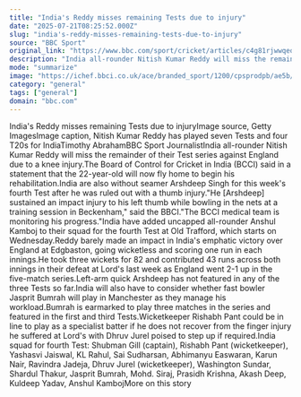 ```yaml
---
title: "India's Reddy misses remaining Tests due to injury"
date: "2025-07-21T08:25:52.000Z"
slug: "india's-reddy-misses-remaining-tests-due-to-injury"
source: "BBC Sport"
original_link: "https://www.bbc.com/sport/cricket/articles/c4g81rjwwqeo"
description: "India all-rounder Nitish Kumar Reddy will miss the remainder of their Test series against England due to a knee injury."
mode: "summarize"
image: "https://ichef.bbci.co.uk/ace/branded_sport/1200/cpsprodpb/ae5b/live/ea66adc0-6606-11f0-a91e-6325aab01240.jpg"
category: "general"
tags: ["general"]
domain: "bbc.com"
---
```

<p>India's Reddy misses remaining Tests due to injuryImage source, Getty ImagesImage caption, Nitish Kumar Reddy has played seven Tests and four T20s for IndiaTimothy AbrahamBBC Sport JournalistIndia all-rounder Nitish Kumar Reddy will miss the remainder of their Test series against England due to a knee injury.The Board of Control for Cricket in India (BCCI) said in a statement that the 22-year-old will now fly home to begin his rehabilitation.India are also without seamer Arshdeep Singh for this week's fourth Test after he was ruled out with a thumb injury."He [Arshdeep] sustained an impact injury to his left thumb while bowling in the nets at a training session in Beckenham," said the BBCI."The BCCI medical team is monitoring his progress."India have added uncapped all-rounder Anshul Kamboj to their squad for the fourth Test at Old Trafford, which starts on Wednesday.Reddy barely made an impact in India's emphatic victory over England at Edgbaston, going wicketless and scoring one run in each innings.He took three wickets for 82 and contributed 43 runs across both innings in their defeat at Lord's last week as England went 2-1 up in the five-match series.Left-arm quick Arshdeep has not featured in any of the three Tests so far.India will also have to consider whether fast bowler Jasprit Bumrah will play in Manchester as they manage his workload.Bumrah is earmarked to play three matches in the series and featured in the first and third Tests.Wicketkeeper Rishabh Pant could be in line to play as a specialist batter if he does not recover from the finger injury he suffered at Lord's with Dhruv Jurel poised to step up if required.India squad for fourth Test: Shubman Gill (captain), Rishabh Pant (wicketkeeper), Yashasvi Jaiswal, KL Rahul, Sai Sudharsan, Abhimanyu Easwaran, Karun Nair, Ravindra Jadeja, Dhruv Jurel (wicketkeeper), Washington Sundar, Shardul Thakur, Jasprit Bumrah, Mohd. Siraj, Prasidh Krishna, Akash Deep, Kuldeep Yadav, Anshul KambojMore on this story</p>